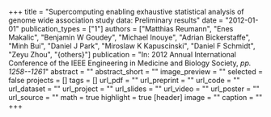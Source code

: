 +++
title = "Supercomputing enabling exhaustive statistical analysis of genome wide association study data: Preliminary results"
date = "2012-01-01"
publication_types = ["1"]
authors = ["Matthias Reumann", "Enes Makalic", "Benjamin W Goudey", "Michael Inouye", "Adrian Bickerstaffe", "Minh Bui", "Daniel J Park", "Miroslaw K Kapuscinski", "Daniel F Schmidt", "Zeyu Zhou", "{others}"]
publication = "In: 2012 Annual International Conference of the IEEE Engineering in Medicine and Biology Society, _pp. 1258--1261_"
abstract = ""
abstract_short = ""
image_preview = ""
selected = false
projects = []
tags = []
url_pdf = ""
url_preprint = ""
url_code = ""
url_dataset = ""
url_project = ""
url_slides = ""
url_video = ""
url_poster = ""
url_source = ""
math = true
highlight = true
[header]
image = ""
caption = ""
+++
